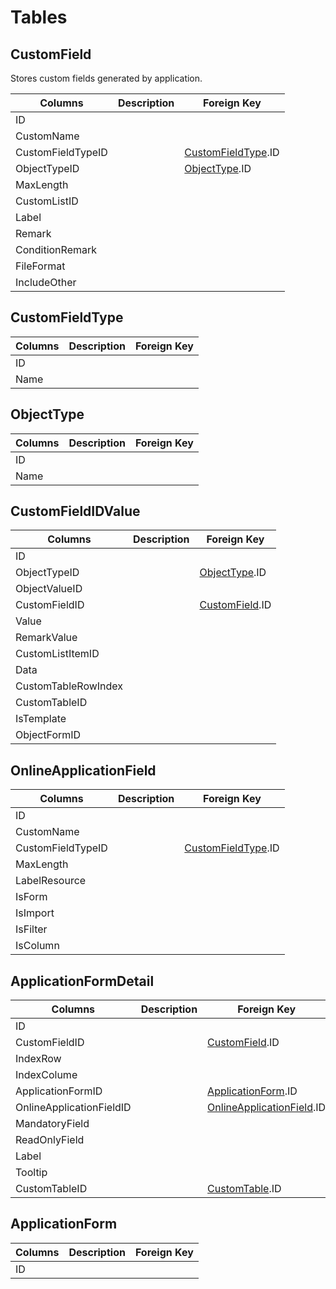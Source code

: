 # Tables
## CustomField
Stores custom fields generated by application.

| Columns | Description | Foreign Key |
| ------- | ----------- | ----------- |
| ID |||
| CustomName |||
| CustomFieldTypeID | | [CustomFieldType](#customfieldtype).ID|
| ObjectTypeID | | [ObjectType](#objecttype).ID | 
| MaxLength |||
| CustomListID |||
| Label |||
| Remark |||
| ConditionRemark |||
| FileFormat |||
| IncludeOther |||


## CustomFieldType
| Columns | Description | Foreign Key|
|---|---|---|
|ID|||
|Name|||

## ObjectType
| Columns | Description | Foreign Key|
|---|---|---|
|ID|||
|Name|||


## CustomFieldIDValue
| Columns | Description | Foreign Key|
|---|---|---|
|ID|||
|ObjectTypeID||[ObjectType](#objecttype).ID|
|ObjectValueID|||
|CustomFieldID||[CustomField](#customfield).ID|
|Value|||
|RemarkValue|||
|CustomListItemID|||
|Data|||
|CustomTableRowIndex|||
|CustomTableID|||
|IsTemplate|||
|ObjectFormID|||

## OnlineApplicationField
| Columns | Description | Foreign Key|
|---|---|---|
|ID|||
|CustomName|||
|CustomFieldTypeID||[CustomFieldType](#customfieldtype).ID|
|MaxLength|||
|LabelResource|||
|IsForm|||
|IsImport|||
|IsFilter|||
|IsColumn|||

## ApplicationFormDetail
| Columns | Description | Foreign Key|
|---|---|---|
|ID|||
|CustomFieldID||[CustomField](#customfield).ID|
|IndexRow|||
|IndexColume|||
|ApplicationFormID||[ApplicationForm](#applicationform).ID|
|OnlineApplicationFieldID||[OnlineApplicationField](#onlineapplicationfield).ID|
|MandatoryField|||
|ReadOnlyField|||
|Label|||
|Tooltip|||
|CustomTableID||[CustomTable](#customtable).ID|

## ApplicationForm
| Columns | Description | Foreign Key|
|---|---|---|
|ID|||
